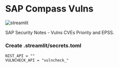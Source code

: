 # SAP Compass Vulns

![streamlit](https://img.shields.io/badge/-Streamlit-FF4B4B?style=flat&logo=streamlit&logoColor=white)

SAP Security Notes - Vulns CVEs Priority and EPSS.

### Create .streamlit/secrets.toml

```
NIST_API = ""
VULNCHECK_API = "vulncheck_"
```
